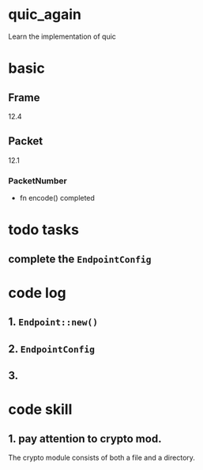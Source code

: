 # quic_again
Learn the implementation of quic

# basic
## Frame
12.4

## Packet
12.1

### PacketNumber
- fn encode() completed

# todo tasks
## complete the `EndpointConfig`

# code log
## 1.  `Endpoint::new()`

## 2. `EndpointConfig`

## 3. 

# code skill 
## 1. pay attention to crypto mod.
The crypto module consists of both a file and a directory.